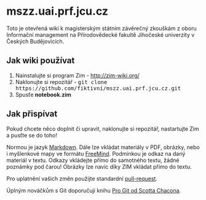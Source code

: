 
<h1>mszz.uai.prf.jcu.cz</h1>

<p>
Toto je otevřená wiki k magisterským státním závěrečný zkouškám z oboru Informační management na Přírodovědecké fakultě Jihočeské univerzity v Českých Budějovicích.
</p>

<h2>Jak wiki používat</h2>

<p>
<ol type="1" start="1">
<li>Nainstalujte si program Zim - <a href="http://zim-wiki.org/" title="http://zim-wiki.org/" class="http">http://zim-wiki.org/</a></li>
<li>Naklonujte si repozitář - <tt>git clone https://github.com/fiktivni/mszz.uai.prf.jcu.cz.git</tt></li>
<li>Spusťe <strong>notebook.zim</strong></li>
</ol>
</p>

<h2>Jak přispívat</h2>

<p>
Pokud chcete něco doplnit či upravit, naklonujte si repozitář, nastartujte Zim a pusťte se do toho!
</p>

<p>
Normou je jazyk <a href="https://en.wikipedia.org/wiki/Markdown" title="Markdown" class="https">Markdown</a>. Dále lze vkládat materiály v PDF, obrázky, nebo i myšlenkové mapy ve formátu <a href="https://en.wikipedia.org/wiki/FreeMind" title="FreeMind" class="https">FreeMind</a>. Podmínkou je odkaz na daný materiál v textu. Odkazy vkládejte přímo do samotného textu, žádné poznámky pod čarou! Obrázky lze navíc díky ZIM vkládat přímo do textu.
</p>

<p>
Pro uplatnění vašich změn použijte standardní <a href="https://help.github.com/articles/using-pull-requests/" title="pull-request" class="https">pull-request</a>.
</p>

<p>
Úplným nováčkům s Git doporučuji knihu <a href="http://knihy.nic.cz/files/nic/edice/scott_chacon_pro_git.pdf" title="Pro Git od Scotta Chacona" class="http">Pro Git od Scotta Chacona</a>.
</p>
